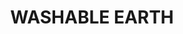 ---
title: "WASHABLE EARTH"
price: "TBA"
desc: "Opis nije dostupan"
img_path: "/assets/img/A.MIG-0107.jpg"
brand: AMMO
available: true
cat: "acrylics"
subcat: "WASHABLE PAINTS (17 mL)"
subsubcat: "SS"
---